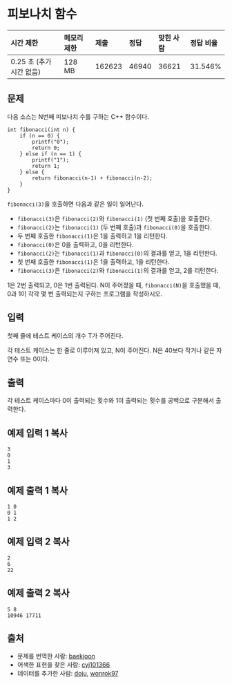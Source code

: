 # 피보나치 함수

| 시간 제한                | 메모리 제한 | 제출   | 정답  | 맞힌 사람 | 정답 비율 |
| :----------------------- | :---------- | :----- | :---- | :-------- | :-------- |
| 0.25 초 (추가 시간 없음) | 128 MB      | 162623 | 46940 | 36621     | 31.546%   |

## 문제

다음 소스는 N번째 피보나치 수를 구하는 C++ 함수이다.

```
int fibonacci(int n) {
    if (n == 0) {
        printf("0");
        return 0;
    } else if (n == 1) {
        printf("1");
        return 1;
    } else {
        return fibonacci(n‐1) + fibonacci(n‐2);
    }
}
```

`fibonacci(3)`을 호출하면 다음과 같은 일이 일어난다.

- `fibonacci(3)`은 `fibonacci(2)`와 `fibonacci(1)` (첫 번째 호출)을 호출한다.
- `fibonacci(2)`는 `fibonacci(1)` (두 번째 호출)과 `fibonacci(0)`을 호출한다.
- 두 번째 호출한 `fibonacci(1)`은 1을 출력하고 1을 리턴한다.
- `fibonacci(0)`은 0을 출력하고, 0을 리턴한다.
- `fibonacci(2)`는 `fibonacci(1)`과 `fibonacci(0)`의 결과를 얻고, 1을 리턴한다.
- 첫 번째 호출한 `fibonacci(1)`은 1을 출력하고, 1을 리턴한다.
- `fibonacci(3)`은 `fibonacci(2)`와 `fibonacci(1)`의 결과를 얻고, 2를 리턴한다.

1은 2번 출력되고, 0은 1번 출력된다. N이 주어졌을 때, `fibonacci(N)`을 호출했을 때, 0과 1이 각각 몇 번 출력되는지 구하는 프로그램을 작성하시오.

## 입력

첫째 줄에 테스트 케이스의 개수 T가 주어진다.

각 테스트 케이스는 한 줄로 이루어져 있고, N이 주어진다. N은 40보다 작거나 같은 자연수 또는 0이다.

## 출력

각 테스트 케이스마다 0이 출력되는 횟수와 1이 출력되는 횟수를 공백으로 구분해서 출력한다.

## 예제 입력 1 복사

```
3
0
1
3
```

## 예제 출력 1 복사

```
1 0
0 1
1 2
```

## 예제 입력 2 복사

```
2
6
22
```

## 예제 출력 2 복사

```
5 8
10946 17711
```

## 출처

- 문제를 번역한 사람: [baekjoon](https://www.acmicpc.net/user/baekjoon)
- 어색한 표현을 찾은 사람: [cyj101366](https://www.acmicpc.net/user/cyj101366)
- 데이터를 추가한 사람: [doju](https://www.acmicpc.net/user/doju), [wonrok97](https://www.acmicpc.net/user/wonrok97)